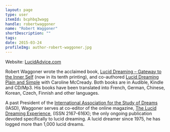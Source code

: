 ```yaml
---
layout: page
type: user
itemId: bcphbq3wagg
handle: robertwaggoner
name: "Robert Waggoner"
shortDescription: ""
tags:
date: 2015-03-24
profileImg: author-robert-waggoner.jpg
---
```


Website: [LucidAdvice.com](https://www.lucidadvice.com/)

Robert Waggoner wrote the acclaimed book, [Lucid Dreaming – Gateway to the Inner Self](https://www.lucidadvice.com/books/lucid-dreaming-gateway-to-the-inner-self/) (now in its tenth printing), and co-authored [Lucid Dreaming Plain and Simple](https://www.lucidadvice.com/books/lucid-dreaming-plain-and-simple/) with Caroline McCready. Both books are in Audible, Kindle and CD/Mp3. His books have been translated into French, German, Chinese, Korean, Czech, Finnish and other languages.

A past President of the [International Association for the Study of Dreams](https://www.asdreams.org/) (IASD), Waggoner serves at co-editor of the online magazine, [The Lucid Dreaming Experience](https://www.dreaminglucid.com/), (ISSN 2167-616X); the only ongoing publication devoted specifically to lucid dreaming. A lucid dreamer since 1975, he has logged more than 1,000 lucid dreams.
